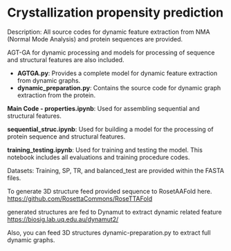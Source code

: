 # Crystallization propensity prediction 
Description:
All source codes for dynamic feature extraction from NMA (Normal Mode Analysis) and protein sequences are provided.

AGT-GA for dynamic processing and models for processing of sequence and structural features are also included.

- **AGTGA.py**: Provides a complete model for dynamic feature extraction from dynamic graphs.
- **dynamic_preparation.py**: Contains the source code for dynamic graph extraction from the protein.

**Main Code - properties.ipynb**: Used for assembling sequential and structural features.

**sequential_struc.ipynb**: Used for building a model for the processing of protein sequence and structural features.

**training_testing.ipynb**: Used for training and testing the model. This notebook includes all evaluations and training procedure codes.

Datasets:
Training, SP, TR, and balanced_test are provided within the FASTA files.

To generate 3D structure feed provided sequence to RosetAAFold here. https://github.com/RosettaCommons/RoseTTAFold

generated structures are fed to Dynamut to extract dynamic related feature https://biosig.lab.uq.edu.au/dynamut2/

Also, you can feed 3D structures dynamic-preparation.py to extract full dynamic graphs. 






